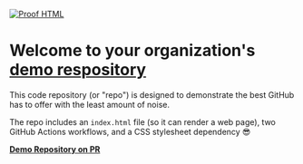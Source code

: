 


[![Proof HTML](https://github.com/bnhassin01/demo-repository/actions/workflows/proof-html.yml/badge.svg)](https://github.com/bnhassin01/demo-repository/actions/workflows/proof-html.yml)

# Welcome to your organization's [demo respository](https://github.com/bnhassin01/demo-repository/tree/bnhassin-patch-1#welcome-to-your-organizations-demo-respository-1)

This code repository (or "repo") is designed to demonstrate the best GitHub has to offer with the least amount of noise.

The repo includes an `index.html` file (so it can render a web page), two GitHub Actions workflows, and a CSS stylesheet dependency 😎


**[Demo Repository on PR](https://github.com/bnhassin01/demo-repository/pull/2)**
